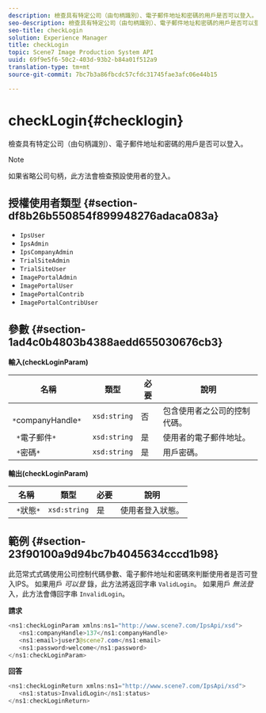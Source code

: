 ```yaml
---
description: 檢查具有特定公司（由句柄識別）、電子郵件地址和密碼的用戶是否可以登入。
seo-description: 檢查具有特定公司（由句柄識別）、電子郵件地址和密碼的用戶是否可以登入。
seo-title: checkLogin
solution: Experience Manager
title: checkLogin
topic: Scene7 Image Production System API
uuid: 69f9e5f6-50c2-403d-93b2-b84a01f512a9
translation-type: tm+mt
source-git-commit: 7bc7b3a86fbcdc57cfdc31745fae3afc06e44b15

---
```



# checkLogin{#checklogin}

檢查具有特定公司（由句柄識別）、電子郵件地址和密碼的用戶是否可以登入。

>[!NOTE]
>
>如果省略公司句柄，此方法會檢查預設使用者的登入。

## 授權使用者類型 {#section-df8b26b550854f899948276adaca083a}

* `IpsUser`
* `IpsAdmin`
* `IpsCompanyAdmin`
* `TrialSiteAdmin`
* `TrialSiteUser`
* `ImagePortalAdmin`
* `ImagePortalUser`
* `ImagePortalContrib`
* `ImagePortalContribUser`

## 參數 {#section-1ad4c0b4803b4388aedd655030676cb3}

**輸入(checkLoginParam)**

| 名稱 | 類型 | 必要 | 說明 |
|---|---|---|---|
| ` *`companyHandle`*` | `xsd:string` | 否 | 包含使用者之公司的控制代碼。 |
| ` *`電子郵件`*` | `xsd:string` | 是 | 使用者的電子郵件地址。 |
| ` *`密碼`*` | `xsd:string` | 是 | 用戶密碼。 |

**輸出(checkLoginParam)**

| 名稱 | 類型 | 必要 | 說明 |
|---|---|---|---|
| ` *`狀態`*` | `xsd:string` | 是 | 使用者登入狀態。 |

## 範例 {#section-23f90100a9d94bc7b4045634cccd1b98}

此范常式式碼使用公司控制代碼參數、電子郵件地址和密碼來判斷使用者是否可登入IPS。 如果用戶 *可以登* 錄，此方法將返回字串 `ValidLogin`。 如果用戶 *無法登* 入，此方法會傳回字串 `InvalidLogin`。

**請求**

```java
<ns1:checkLoginParam xmlns:ns1="http://www.scene7.com/IpsApi/xsd">
   <ns1:companyHandle>137</ns1:companyHandle>
   <ns1:email>juser3@scene7.com</ns1:email>
   <ns1:password>welcome</ns1:password>
</ns1:checkLoginParam>
```

**回答**

```java
<ns1:checkLoginReturn xmlns:ns1="http://www.scene7.com/IpsApi/xsd">
   <ns1:status>InvalidLogin</ns1:status>
</ns1:checkLoginReturn>
```

